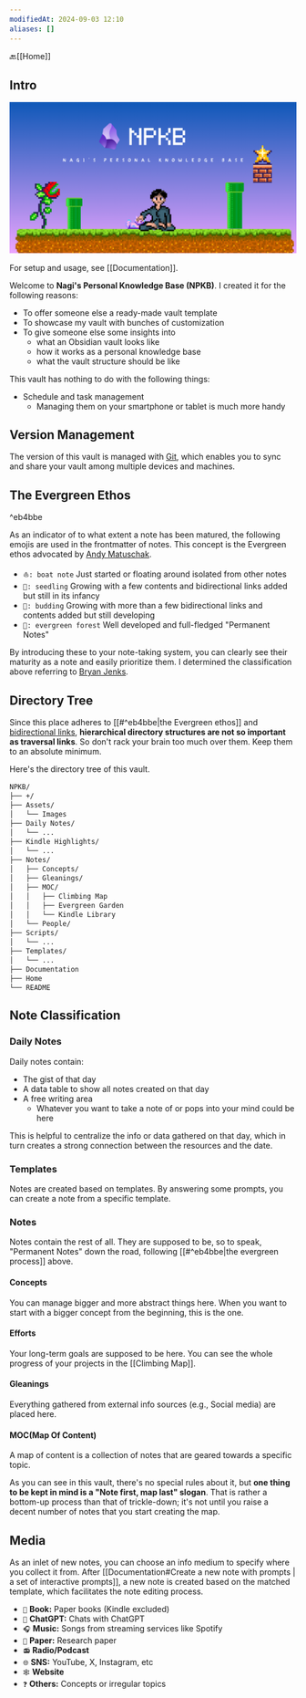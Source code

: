 ```yaml
---
modifiedAt: 2024-09-03 12:10
aliases: []
---
```

🔙[[Home]]

## Intro
![NPKB Image](./Assets/Images/npkb.png)

For setup and usage, see [[Documentation]].

Welcome to **Nagi's Personal Knowledge Base (NPKB)**. I created it for the following reasons:

- To offer someone else a ready-made vault template
- To showcase my vault with bunches of customization
- To give someone else some insights into
	- what an Obsidian vault looks like
	- how it works as a personal knowledge base
	- what the vault structure should be like

This vault has nothing to do with the following things:

- Schedule and task management
	- Managing them on your smartphone or tablet is much more handy

## Version Management
The version of this vault is managed with [Git](https://git-scm.com/), which enables you to sync and share your vault among multiple devices and machines.
## The Evergreen Ethos

^eb4bbe

As an indicator of to what extent a note has been matured, the following emojis are used in the frontmatter of notes. This concept is the Evergreen ethos advocated by [Andy Matuschak](https://andymatuschak.org/).

- `⛵: boat note` Just started or floating around isolated from other notes
- `🌱: seedling` Growing with a few contents and bidirectional links added but still in its infancy
- `🌿: budding` Growing with more than a few  bidirectional links and contents added but still developing
- `🌲: evergreen forest`  Well developed and full-fledged "Permanent Notes"

By introducing these to your note-taking system, you can clearly see their maturity as a note and easily prioritize them. I determined the classification above referring to [Bryan Jenks](https://notes.bryanjenks.dev/Z/HOME).
## Directory Tree
Since this place adheres to [[#^eb4bbe|the Evergreen ethos]] and [bidirectional links](https://help.obsidian.md/Linking+notes+and+files/Internal+links), **hierarchical directory structures are not so important as traversal links**. So don't rack your brain too much over them. Keep them to an absolute minimum.

Here's the directory tree of this vault.
```
NPKB/
├── +/
├── Assets/
│   └── Images
├── Daily Notes/
│   └── ...
├── Kindle Highlights/
│   └── ...
├── Notes/
│   ├── Concepts/
│   ├── Gleanings/
│   ├── MOC/
│   │   ├── Climbing Map
│   │   ├── Evergreen Garden
│   │   └── Kindle Library
│   └── People/
├── Scripts/
│   └── ...
├── Templates/
│   └── ...
├── Documentation
├── Home
└── README
```
## Note Classification
### Daily Notes
Daily notes contain:

- The gist of that day
- A data table to show all notes created on that day
- A free writing area
	- Whatever you want to take a note of or pops into your mind could be here

This is helpful to centralize the info or data gathered on that day, which in turn creates a strong connection between the resources and the date.
### Templates
Notes are created based on templates. By answering some prompts, you can create a note from a specific template.
### Notes
Notes contain the rest of all. They are supposed to be, so to speak, "Permanent Notes" down the road, following [[#^eb4bbe|the evergreen process]] above.
#### Concepts
You can manage bigger and more abstract things here. When you want to start with a bigger concept from the beginning, this is the one.
#### Efforts
Your long-term goals are supposed to be here. You can see the whole progress of your projects in the [[Climbing Map]].
#### Gleanings
Everything gathered from external info sources (e.g., Social media) are placed here.
#### MOC(Map Of Content)
A map of content is a collection of notes that are geared towards a specific topic.

As you can see in this vault, there's no special rules about it, but **one thing to be kept in mind is a "Note first, map last" slogan**. That is rather a bottom-up process than that of trickle-down; it's not until you raise a decent number of notes that you start creating the map.
## Media
As an inlet of new notes, you can choose an info medium to specify where you collect it from. After [[Documentation#Create a new note with prompts | a set of interactive prompts]], a new note is created based on the matched template, which facilitates the note editing process.
- `📖` **Book:** Paper books (Kindle excluded)
- `🧠` **ChatGPT:** Chats with ChatGPT
- `🎧` **Music:** Songs from streaming services like Spotify
- `📰` **Paper:** Research paper
- `📻` **Radio/Podcast**
- `🌐` **SNS:** YouTube, X, Instagram, etc
- `🕸` **Website**
- `❓` **Others:** Concepts or irregular topics